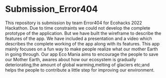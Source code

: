 # Submission_Error404
This repository is submission by team Error404 for Ecohacks 2022 Hackathon.
Due to time constraints we could not develop the complete prototype of the application. But we have built the wireframe to describe the features of the app.
We have included a presentation and a video which describes the complete working of the app along with its features.
This app mainly focuses on a fun way to make people realize what our mother Earth in going through.
Our app Eco Mania aims to encourage the people to save our Mother Earth, awares about how our ecosystem is gradually deteriorating,the amount of global warming,melting of glaciers etc;and helps the people to contribute a little step for improving our environment.
